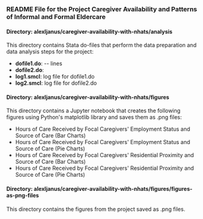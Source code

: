 ### README File for the Project Caregiver Availability and Patterns of Informal and Formal Eldercare

#### Directory: alexljanus/caregiver-availability-with-nhats/analysis

This directory contains Stata do-files that perform the data preparation and data analysis steps for the project:
- **dofile1.do**:
-- lines 
- **dofile2.do**:
- **log1.smcl**: log file for dofile1.do
- **log2.smcl**: log file for dofile2.do

#### Directory: alexljanus/caregiver-availability-with-nhats/figures

This directory contains a Jupyter notebook that creates the following figures using Python's matplotlib library and saves them as .png files:
- Hours of Care Received by Focal Caregivers' Employment Status and Source of Care (Bar Charts)
- Hours of Care Received by Focal Caregivers' Employment Status and Source of Care (Pie Charts)
- Hours of Care Received by Focal Caregivers' Residential Proximity and Source of Care (Bar Charts)
- Hours of Care Received by Focal Caregivers' Residential Proximity and Source of Care (Pie Charts)

#### Directory: alexljanus/caregiver-availability-with-nhats/figures/figures-as-png-files

This directory contains the figures from the project saved as .png files.
